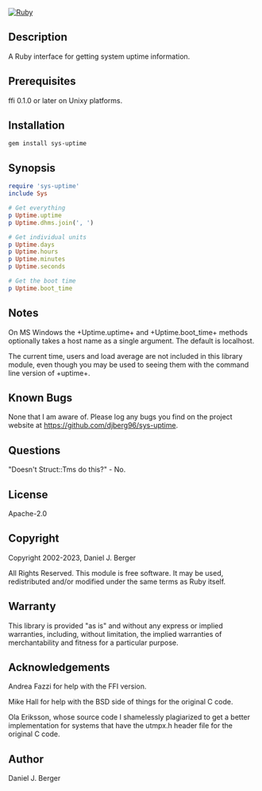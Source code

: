 [![Ruby](https://github.com/djberg96/sys-uptime/actions/workflows/ruby.yml/badge.svg)](https://github.com/djberg96/sys-uptime/actions/workflows/ruby.yml)

## Description
A Ruby interface for getting system uptime information.

## Prerequisites
ffi 0.1.0 or later on Unixy platforms.

## Installation

`gem install sys-uptime`

## Synopsis
```ruby
require 'sys-uptime'
include Sys

# Get everything
p Uptime.uptime
p Uptime.dhms.join(', ')

# Get individual units
p Uptime.days
p Uptime.hours
p Uptime.minutes
p Uptime.seconds

# Get the boot time
p Uptime.boot_time
```

## Notes
On MS Windows the +Uptime.uptime+ and +Uptime.boot_time+ methods optionally
takes a host name as a single argument. The default is localhost.

The current time, users and load average are not included in this library
module, even though you may be used to seeing them with the command
line version of +uptime+.

## Known Bugs
None that I am aware of. Please log any bugs you find on the project
website at https://github.com/djberg96/sys-uptime.

## Questions
"Doesn't Struct::Tms do this?" - No.
    
## License
Apache-2.0
    
## Copyright
Copyright 2002-2023, Daniel J. Berger

All Rights Reserved. This module is free software. It may be used,
redistributed and/or modified under the same terms as Ruby itself.
    
## Warranty
This library is provided "as is" and without any express or
implied warranties, including, without limitation, the implied
warranties of merchantability and fitness for a particular purpose.

## Acknowledgements
Andrea Fazzi for help with the FFI version.

Mike Hall for help with the BSD side of things for the original C code.

Ola Eriksson, whose source code I shamelessly plagiarized to get a better
implementation for systems that have the utmpx.h header file for the
original C code.

## Author
Daniel J. Berger
